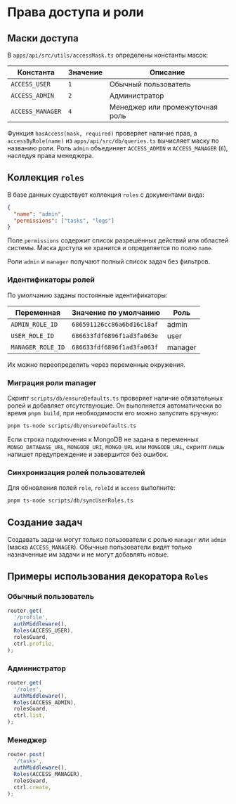 <!-- Назначение файла: описание масок доступа, коллекции roles и разрешений. -->

# Права доступа и роли

## Маски доступа

В `apps/api/src/utils/accessMask.ts` определены константы масок:

| Константа        | Значение | Описание                        |
| ---------------- | -------- | ------------------------------- |
| `ACCESS_USER`    | `1`      | Обычный пользователь            |
| `ACCESS_ADMIN`   | `2`      | Администратор                   |
| `ACCESS_MANAGER` | `4`      | Менеджер или промежуточная роль |

Функция `hasAccess(mask, required)` проверяет наличие прав, а `accessByRole(name)` из `apps/api/src/db/queries.ts` вычисляет маску по названию роли.
Роль `admin` объединяет `ACCESS_ADMIN` и `ACCESS_MANAGER` (`6`), наследуя права менеджера.

## Коллекция `roles`

В базе данных существует коллекция `roles` с документами вида:

```json
{
  "name": "admin",
  "permissions": ["tasks", "logs"]
}
```

Поле `permissions` содержит список разрешённых действий или областей системы. Маска доступа не хранится и определяется по полю `name`.

Роли `admin` и `manager` получают полный список задач без фильтров.

### Идентификаторы ролей

По умолчанию заданы постоянные идентификаторы:

| Переменная        | Значение по умолчанию      | Роль    |
| ----------------- | -------------------------- | ------- |
| `ADMIN_ROLE_ID`   | `686591126cc86a6bd16c18af` | admin   |
| `USER_ROLE_ID`    | `686633fdf6896f1ad3fa063e` | user    |
| `MANAGER_ROLE_ID` | `686633fdf6896f1ad3fa063f` | manager |

Их можно переопределить через переменные окружения.

### Миграция роли manager

Скрипт `scripts/db/ensureDefaults.ts` проверяет наличие обязательных ролей и
добавляет отсутствующие. Он выполняется автоматически во время `pnpm build`,
при необходимости его можно запустить вручную:

```bash
pnpm ts-node scripts/db/ensureDefaults.ts
```

Если строка подключения к MongoDB не задана в переменных `MONGO_DATABASE_URL`,
`MONGODB_URI`, `MONGO_URL` или `MONGODB_URL`, скрипт лишь напишет предупреждение
и завершится без ошибок.

### Синхронизация ролей пользователей

Для обновления полей `role`, `roleId` и `access` выполните:

```bash
pnpm ts-node scripts/db/syncUserRoles.ts
```

## Создание задач

Создавать задачи могут только пользователи с ролью `manager` или `admin`
(маска `ACCESS_MANAGER`). Обычные пользователи видят только назначенные им
задачи и не могут добавлять новые.

## Примеры использования декоратора `Roles`

### Обычный пользователь

```ts
router.get(
  '/profile',
  authMiddleware(),
  Roles(ACCESS_USER),
  rolesGuard,
  ctrl.profile,
);
```

### Администратор

```ts
router.get(
  '/roles',
  authMiddleware(),
  Roles(ACCESS_ADMIN),
  rolesGuard,
  ctrl.list,
);
```

### Менеджер

```ts
router.post(
  '/tasks',
  authMiddleware(),
  Roles(ACCESS_MANAGER),
  rolesGuard,
  ctrl.create,
);
```
